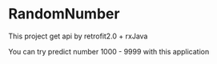 # RandomNumber
This project get api by retrofit2.0 + rxJava

You can try predict number 1000 - 9999 with this application


